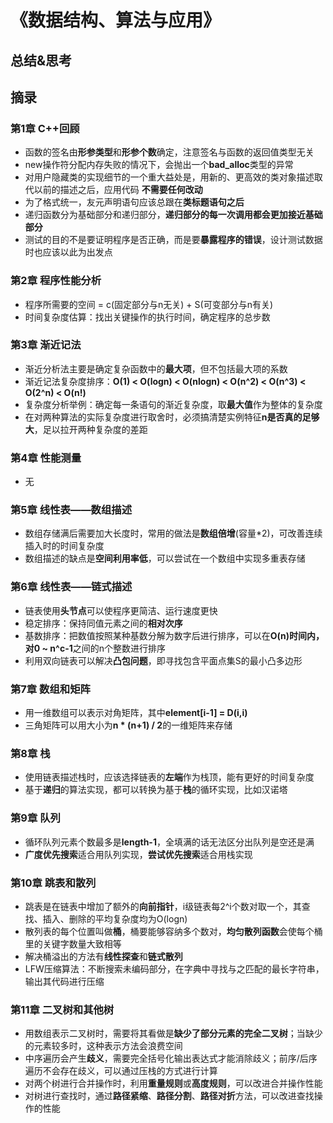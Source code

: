 # 《数据结构、算法与应用》

## 总结&思考

## 摘录

### 第1章 C++回顾

- 函数的签名由**形参类型**和**形参个数**确定，注意签名与函数的返回值类型无关
- new操作符分配内存失败的情况下，会抛出一个**bad_alloc**类型的异常
- 对用户隐藏类的实现细节的一个重大益处是，用新的、更高效的类对象描述取代以前的描述之后，应用代码 **不需要任何改动**
- 为了格式统一，友元声明语句应该总跟在**类标题语句之后**
- 递归函数分为基础部分和递归部分，**递归部分的每一次调用都会更加接近基础部分**
- 测试的目的不是要证明程序是否正确，而是要**暴露程序的错误**，设计测试数据时也应该以此为出发点

### 第2章 程序性能分析

- 程序所需要的空间 = c(固定部分与n无关) + S(可变部分与n有关)
- 时间复杂度估算：找出关键操作的执行时间，确定程序的总步数

### 第3章 渐近记法

- 渐近分析法主要是确定复杂函数中的**最大项**，但不包括最大项的系数
- 渐近记法复杂度排序：**O(1) < O(logn) < O(nlogn) < O(n^2) < O(n^3) < O(2^n) < O(n!)**
- 复杂度分析举例：确定每一条语句的渐近复杂度，取**最大值**作为整体的复杂度
- 在对两种算法的实际复杂度进行取舍时，必须搞清楚实例特征**n是否真的足够大**，足以拉开两种复杂度的差距

### 第4章 性能测量

- 无

### 第5章 线性表——数组描述

- 数组存储满后需要加大长度时，常用的做法是**数组倍增**(容量*2)，可改善连续插入时的时间复杂度 
- 数组描述的缺点是**空间利用率低**，可以尝试在一个数组中实现多重表存储

### 第6章 线性表——链式描述

- 链表使用**头节点**可以使程序更简洁、运行速度更快
- 稳定排序：保持同值元素之间的**相对次序**
- 基数排序：把数值按照某种基数分解为数字后进行排序，可以在**O(n)**时间内，对**0 ~ n^c-1**之间的n个整数进行排序
- 利用双向链表可以解决**凸包问题**，即寻找包含平面点集S的最小凸多边形

### 第7章 数组和矩阵

- 用一维数组可以表示对角矩阵，其中**element[i-1] = D(i,i)**
- 三角矩阵可以用大小为**n * (n+1) / 2**的一维矩阵来存储

### 第8章 栈

- 使用链表描述栈时，应该选择链表的**左端**作为栈顶，能有更好的时间复杂度
- 基于**递归**的算法实现，都可以转换为基于**栈**的循环实现，比如汉诺塔

### 第9章 队列

- 循环队列元素个数最多是**length-1**，全填满的话无法区分出队列是空还是满
- **广度优先搜索**适合用队列实现，**尝试优先搜索**适合用栈实现

### 第10章 跳表和散列

- 跳表是在链表中增加了额外的**向前指针**，i级链表每2^i个数对取一个，其查找、插入、删除的平均复杂度均为O(logn)
- 散列表的每个位置叫做**桶**，桶要能够容纳多个数对，**均匀散列函数**会使每个桶里的关键字数量大致相等
- 解决桶溢出的方法有**线性探查**和**链式散列**
- LFW压缩算法：不断搜索未编码部分，在字典中寻找与之匹配的最长字符串，输出其代码进行压缩

### 第11章 二叉树和其他树

- 用数组表示二叉树时，需要将其看做是**缺少了部分元素的完全二叉树**；当缺少的元素较多时，这种表示方法会浪费空间
- 中序遍历会产生**歧义**，需要完全括号化输出表达式才能消除歧义；前序/后序遍历不会存在歧义，可以通过压栈的方式进行计算
- 对两个树进行合并操作时，利用**重量规则**或**高度规则**，可以改进合并操作性能
- 对树进行查找时，通过**路径紧缩**、**路径分割**、**路径对折**方法，可以改进查找操作的性能